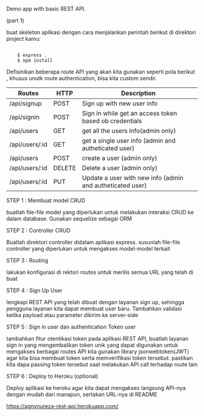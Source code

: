 Demo app with basic REST API.

(part 1)

buat skeleton aplikasi dengan cara menjalankan perintah berikut di direktori 
project kamu:
```

    $ express .
    $ npm install

```
Defisinikan beberapa route API yang akan kita gunakan seperti pola berikut ,
khusus unutk route authentication, bisa kita custom sendir.

| Routes                | HTTP          |           Description       |
| --------------------- | ------------- | --------------------------- |
| /api/signup           | POST          | Sign up with new user info  |
| /api/signin           | POST          | Sign in while get an access token based ob credentials  |
| /api/users            | GET           | get all the users info(admin only) |
| /api/users/:id        | GET           | get a single user info (admin and autheticated user) |
| /api/users            | POST          | create a user (admin only) |
| /api/users/:id        | DELETE        | Delete a user (admin only) |
| /api/users/:id        | PUT           | Update a user with new info (admin and autheticated user) |

STEP 1 : Membuat model CRUD

buatlah file-file model yang diperlukan untuk melakukan interaksi CRUD ke dalam database.
Gunakan sequelize sebagai ORM 

STEP 2 : Controller CRUD

Buatlah direktori controller didalam aplikasi express. susunlah file-file controller yang diperlukan
untuk mengakses model-model terkait

STEP 3 : Routing 

lakukan konfigurasi di rektori routes untuk merilis semua URL yang telah di buat  

STEP 4 : Sign Up User 

lengkapi REST API yang telah dibuat dengan layanan sign up, sehingga pengguna layanan kita dapat
membuat user baru. Tambahkan validasi ketika payload atau parameter dikirim ke server-side 

STEP 5 : Sign in user dan authentication Token user

tambahkan fitur otentikasi token pada aplikasi REST API, buatlah layanan sign in
yang mengembalikan token unik yang dapat digunakan untuk mengakses berbagai routes API kita
gunakan library jsonwebtoken(JWT) agar kita bisa membuat token serta memverifikasi token tersebut. 
pastikan kita dapa passing token tersebut saat melakukan API call terhadap route lain

STEP 6 : Deploy to Heroku (optional)

Deploy aplikasi ke heroku agar kita dapat mengakses langsung API-nya dengan mudah dari manapun, sertakan URL-nya di README

https://agnynureza-rest-api.herokuapp.com/

